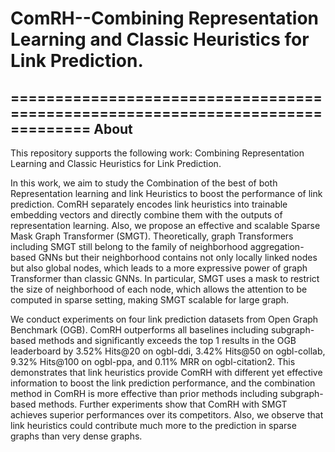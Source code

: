 # ComRH--Combining Representation Learning and Classic Heuristics for Link Prediction.
===============================================================================
About
-----
This repository supports the following work:
Combining Representation Learning and Classic Heuristics for Link Prediction.

In this work, we aim to study the Combination of the best of both Representation learning and link Heuristics to boost the performance of link prediction.
ComRH separately encodes link heuristics into trainable embedding vectors and directly combine them with the outputs of representation learning. Also, we propose an effective and scalable Sparse Mask Graph Transformer (SMGT). Theoretically, graph Transformers including SMGT still belong to the family of neighborhood aggregation-based GNNs but their neighborhood contains not only locally linked nodes but also global nodes, which leads to a more expressive power of graph Transformer than classic GNNs. In particular, SMGT uses a mask to restrict the size of neighborhood of each node, which allows the attention to be computed in sparse setting, making SMGT scalable for large graph.

We conduct experiments on four link prediction datasets from  Open Graph Benchmark (OGB). ComRH outperforms all baselines including subgraph-based methods and significantly exceeds the top 1 results in the OGB leaderboard by $3.52\%$ Hits@20 on ogbl-ddi, $3.42\%$ Hits@50 on ogbl-collab, $9.32\%$ Hits@100 on ogbl-ppa, and $0.11\%$ MRR on ogbl-citation2. This demonstrates that link heuristics provide ComRH with different yet effective information to boost the link prediction performance, and the combination method in ComRH is more effective than prior methods including subgraph-based methods. Further experiments show that ComRH with SMGT achieves superior performances over its competitors. Also, we observe that link heuristics could contribute much more to the prediction in sparse graphs than very dense graphs.

